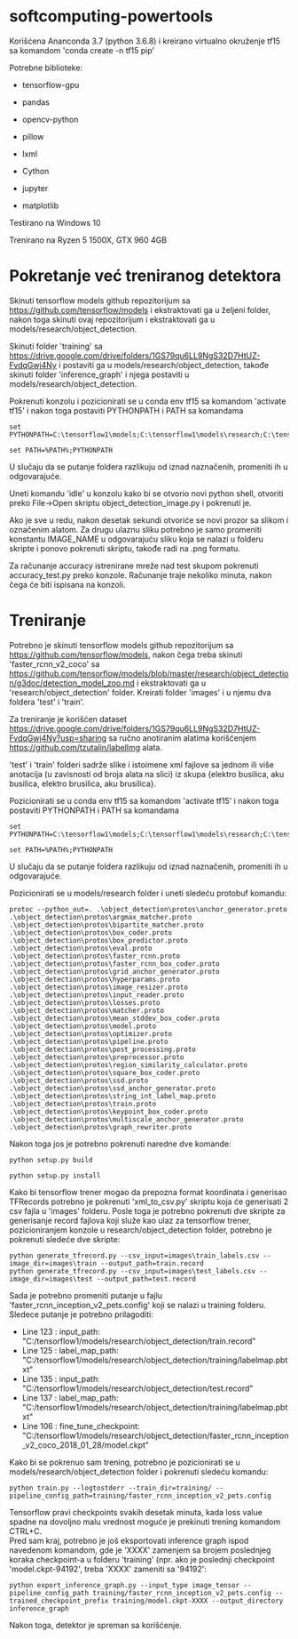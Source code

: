 # softcomputing-powertools


Korišćena Ananconda 3.7 (python 3.6.8) i kreirano virtualno okruženje tf15 sa komandom 'conda create -n tf15 pip'

Potrebne biblioteke:

 - tensorflow-gpu

 - pandas

 - opencv-python

 - pillow
 
 - lxml
 
 - Cython
 
 - jupyter
 
 - matplotlib

  

Testirano na Windows 10

Trenirano na Ryzen 5 1500X, GTX 960 4GB

# Pokretanje već treniranog detektora

Skinuti tensorflow models github repozitorijum sa https://github.com/tensorflow/models i ekstraktovati ga u željeni folder, nakon toga skinuti ovaj repozitorijum i ekstraktovati ga u models/research/object_detection.  

Skinuti folder 'training' sa https://drive.google.com/drive/folders/1GS79qu6LL9NgS32D7HtUZ-FvdqGwj4Ny i postaviti ga u models/research/object_detection, takođe skinuti folder 'inference_graph' i njega postaviti u models/research/object_detection.  

Pokrenuti konzolu i pozicionirati se u conda env tf15 sa komandom 'activate tf15' i nakon toga postaviti PYTHONPATH i PATH sa komandama 
```
set PYTHONPATH=C:\tensorflow1\models;C:\tensorflow1\models\research;C:\tensorflow1\models\research\slim
```
```
set PATH=%PATH%;PYTHONPATH
```
U slučaju da se putanje foldera razlikuju od iznad naznačenih, promeniti ih u odgovarajuće.  

Uneti komandu 'idle' u konzolu kako bi se otvorio novi python shell, otvoriti preko File->Open skriptu object_detection_image.py i pokrenuti je.  

Ako je sve u redu, nakon desetak sekundi otvoriće se novi prozor sa slikom i označenim alatom. Za drugu ulaznu sliku potrebno je samo promeniti konstantu IMAGE_NAME u odgovarajuću sliku koja se nalazi u folderu skripte i ponovo pokrenuti skriptu, takođe radi na .png formatu.  

Za računanje accuracy istrenirane mreže nad test skupom pokrenuti accuracy_test.py preko konzole. Računanje traje nekoliko minuta, nakon čega će biti ispisana na konzoli.

# Treniranje

Potrebno je skinuti tensorflow models github repozitorijum sa https://github.com/tensorflow/models, nakon čega treba skinuti 'faster_rcnn_v2_coco' sa https://github.com/tensorflow/models/blob/master/research/object_detection/g3doc/detection_model_zoo.md i ekstraktovati ga u 'research/object_detection' folder. Kreirati folder 'images' i u njemu dva foldera 'test' i 'train'. 

Za treniranje je korišćen dataset https://drive.google.com/drive/folders/1GS79qu6LL9NgS32D7HtUZ-FvdqGwj4Ny?usp=sharing sa ručno anotiranim alatima korišćenjem https://github.com/tzutalin/labelImg alata.  

'test' i 'train' folderi sadrže slike i istoimene xml fajlove sa jednom ili više anotacija (u zavisnosti od broja alata na slici) iz skupa {elektro busilica, aku busilica, elektro brusilica, aku brusilica}.  


Pozicionirati se u conda env tf15 sa komandom 'activate tf15' i nakon toga postaviti PYTHONPATH i PATH sa komandama 
```
set PYTHONPATH=C:\tensorflow1\models;C:\tensorflow1\models\research;C:\tensorflow1\models\research\slim
```
```
set PATH=%PATH%;PYTHONPATH
```
U slučaju da se putanje foldera razlikuju od iznad naznačenih, promeniti ih u odgovarajuće.  

Pozicionirati se u models/research folder i uneti sledeću protobuf komandu: 
```
protoc --python_out=. .\object_detection\protos\anchor_generator.proto .\object_detection\protos\argmax_matcher.proto .\object_detection\protos\bipartite_matcher.proto .\object_detection\protos\box_coder.proto .\object_detection\protos\box_predictor.proto .\object_detection\protos\eval.proto .\object_detection\protos\faster_rcnn.proto .\object_detection\protos\faster_rcnn_box_coder.proto .\object_detection\protos\grid_anchor_generator.proto .\object_detection\protos\hyperparams.proto .\object_detection\protos\image_resizer.proto .\object_detection\protos\input_reader.proto .\object_detection\protos\losses.proto .\object_detection\protos\matcher.proto .\object_detection\protos\mean_stddev_box_coder.proto .\object_detection\protos\model.proto .\object_detection\protos\optimizer.proto .\object_detection\protos\pipeline.proto .\object_detection\protos\post_processing.proto .\object_detection\protos\preprocessor.proto .\object_detection\protos\region_similarity_calculator.proto .\object_detection\protos\square_box_coder.proto .\object_detection\protos\ssd.proto .\object_detection\protos\ssd_anchor_generator.proto .\object_detection\protos\string_int_label_map.proto .\object_detection\protos\train.proto .\object_detection\protos\keypoint_box_coder.proto .\object_detection\protos\multiscale_anchor_generator.proto .\object_detection\protos\graph_rewriter.proto
```

Nakon toga jos je potrebno pokrenuti naredne dve komande:  
```
python setup.py build
```

```
python setup.py install
```

Kako bi tensorflow trener mogao da prepozna format koordinata i generisao TFRecords potrebno je pokrenuti 'xml_to_csv.py' skriptu koja će generisati 2 csv fajla u 'images' folderu. Posle toga je potrebno pokrenuti dve skripte za generisanje record fajlova koji služe kao ulaz za tensorflow trener, pozicioniranjem konzole u research/object_detection folder, potrebno je pokrenuti sledeće dve skripte:
```
python generate_tfrecord.py --csv_input=images\train_labels.csv --image_dir=images\train --output_path=train.record
python generate_tfrecord.py --csv_input=images\test_labels.csv --image_dir=images\test --output_path=test.record
```  
Sada je potrebno promeniti putanje u fajlu 'faster_rcnn_inception_v2_pets.config' koji se nalazi u training folderu. Sledece putanje je potrebno prilagoditi:  
 - Line 123 : input_path: "C:/tensorflow1/models/research/object_detection/train.record"  
 - Line 125 : label_map_path: "C:/tensorflow1/models/research/object_detection/training/labelmap.pbtxt"
 - Line 135 : input_path: "C:/tensorflow1/models/research/object_detection/test.record"  
 - Line 137 : label_map_path: "C:/tensorflow1/models/research/object_detection/training/labelmap.pbtxt"  
 - Line 106 : fine_tune_checkpoint: "C:/tensorflow1/models/research/object_detection/faster_rcnn_inception_v2_coco_2018_01_28/model.ckpt"  
   
 Kako bi se pokrenuo sam trening, potrebno je pozicionirati se u models/research/object_detection folder i pokrenuti sledeću komandu:  
 ```
 python train.py --logtostderr --train_dir=training/ --pipeline_config_path=training/faster_rcnn_inception_v2_pets.config
 ```
 Tensorflow pravi checkpoints svakih desetak minuta, kada loss value spadne na dovoljno malu vrednost moguće je prekinuti trening komandom CTRL+C.  
 Pred sam kraj, potrebno je još eksportovati inference graph ispod navedenom komandom, gde je 'XXXX' zamenjem sa brojem poslednjeg koraka checkpoint-a u folderu 'training' (npr. ako je poslednji checkpoint 'model.ckpt-94192', treba 'XXXX' zameniti sa '94192':  
 ```
 python export_inference_graph.py --input_type image_tensor --pipeline_config_path training/faster_rcnn_inception_v2_pets.config --trained_checkpoint_prefix training/model.ckpt-XXXX --output_directory inference_graph
 ```
 Nakon toga, detektor je spreman sa korišćenje.
